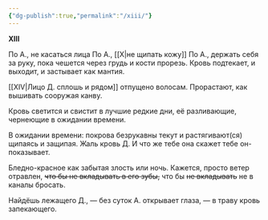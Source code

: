 ```yaml
---
{"dg-publish":true,"permalink":"/xiii/"}
---
```


**XIII**

По А., не касаться лица
По А., [[X\|не щипать кожу]]
По А., держать себя за руку,
пока чешется через грудь и кости прорезь.
Кровь подтекает, и выходит, и застывает
как мантия.

[[XIV\|Лицо Д. сплошь и рядом]] отпущено волосам.
Прорастают, как вышивать
сооружая канву.

Кровь светится и свистит в лучшие редкие дни,
её разливающие, чернеющие в ожидании времени.

В ожидании времени: покрова безрукавны текут и растягивают(ся)
щипаясь и защипая. Жаль кровь Д.
И что же тебе она скажет тебе он-показывает.

Бледно-красное как забытая злость или ночь.
Кажется, просто ветер отравлен, ~~что бы не вкладывать в его зубы,~~
что бы ~~не вкладывать~~ не в каналы бросать.

Найдёшь лежащего Д., — без суток
А. открывает глаза, —
в траву кровь запекающего.